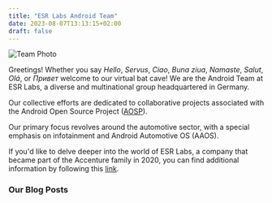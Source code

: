 ```yaml
---
title: "ESR Labs Android Team"
date: 2023-08-07T13:13:15+02:00
draft: false
---
```


![Team Photo](./team.png)

Greetings! Whether you say _Hello_, _Servus_, _Ciao_, _Buna ziua_, _Namaste_, _Salut_, _Olá_, or _Привет_
welcome to our virtual bat cave! We are the Android Team at ESR Labs, a diverse and multinational group headquartered in Germany.

Our collective efforts are dedicated to collaborative projects associated with the Android Open Source Project ([AOSP](https://source.android.com/)). 

Our primary focus revolves around the automotive sector, with a special emphasis on infotainment and Android Automotive OS (AAOS).

If you'd like to delve deeper into the world of ESR Labs, a company that became part of the Accenture family in 2020, you can find additional information by following this [link](https://www.accenture.com/de-de/services/digital-engineering-manufacturing-index).

### Our Blog Posts